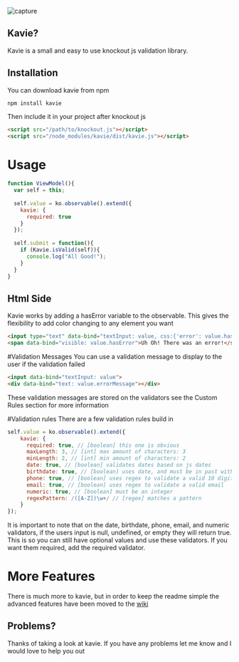 ![capture](https://cloud.githubusercontent.com/assets/6363089/22178397/32213fe4-dff2-11e6-86e5-f60431852bd7.PNG)


## Kavie?
Kavie is a small and easy to use knockout js validation library.

## Installation
You can download kavie from npm
```
npm install kavie
```

Then include it in your project after knockout js
```html
<script src="/path/to/knockout.js"></script>
<script src="/node_modules/kavie/dist/kavie.js"></script>
```

# Usage

```javascript
function ViewModel(){
  var self = this;
  
  self.value = ko.observable().extend({
    kavie: {
      required: true
    }
  });
  
  self.submit = function(){
    if (Kavie.isValid(self)){
      console.log("All Good!");
    }
  }
}
```
## Html Side
Kavie works by adding a hasError variable to the observable. This gives the flexibility to add color changing to any element you want

```html
<input type="text" data-bind="textInput: value, css:{'error': value.hasError}"/>
<span data-bind="visible: value.hasError">Uh Oh! There was an error!</span>
```

#Validation Messages
You can use a validation message to display to the user if the validation failed

```html
<input data-bind="textInput: value">
<div data-bind="text: value.errorMessage"></div>
```
These validation messages are stored on the validators see the Custom Rules section for more information

#Validation rules
There are a few validation rules build in

```javascript
self.value = ko.observable().extend({
    kavie: {
      required: true, // [boolean] this one is obvious
      maxLength: 3, // [int] max amount of characters: 3
      minLength: 2, // [int] min amount of characters: 2
      date: true, // [boolean] validates dates based on js dates
      birthdate: true, // [boolean] uses date, and must be in past with persons age less than 120
      phone: true, // [boolean] uses regex to validate a valid 10 digit phone number
      email: true, // [boolean] uses regex to validate a valid email
      numeric: true, // [boolean] must be an integer
      regexPattern: /([A-Z])\w+/ // [regex] matches a pattern
    }
});
```
It is important to note that on the date, birthdate, phone, email, and numeric validators, if the users input is null, undefined, or empty they will return true. This is so you can still have optional values and use these validators. If you want them required, add the required validator.

# More Features
There is much more to kavie, but in order to keep the readme simple the advanced features have been moved to the [wiki](https://github.com/matthewnitschke/Kavie/wiki)

## Problems?
Thanks of taking a look at kavie. If you have any problems let me know and I would love to help you out
